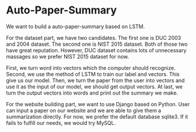 # Auto-Paper-Summary

We want to build a auto-paper-summary based on LSTM.

For the dataset part, we have two candidates. The first one is DUC 2003 and 2004 dataset. The second one is NIST 2015 dataset. Both of those two have great reputation. However, DUC dataset contains lots of unnecessary massages so we prefer NIST 2015 dataset for now.

First, we turn word into vectors which the computer should recognize. Second, we use the method of LSTM to train our label and vectors. This give us our model. Then, we turn the paper from the user into vectors and use it as the input of our model, we should get output vectors. At last, we turn the output vectors into words and print out the summary we make. 

For the website building part, we want to use Django based on Python. User can input a paper on our website and we are able to give them a summarization directly. For now, we prefer the default database sqlite3. If it fails to fulfill our needs, we would try MySQL.
